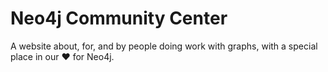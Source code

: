 # Neo4j Community Center

A website about, for, and by people doing work with graphs, with a special
place in our :heart: for Neo4j. 

